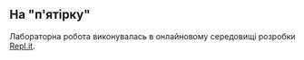 ##  На "п'ятірку"
Лабораторна робота виконувалась в онлайновому середовищі розробки [Repl.it](https://repl.it/~).
